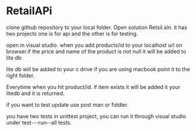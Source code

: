 # RetailAPi

clone github repository to your local folder.
Open solution Retsil.sln. it has two projects one is for api and the other is for testing.


open in visual studio.
when you add products/id to your localhost url on browser.if the price and name of the product is not null
it will be added to lite db

lite db will be added to your c drive if you are using macbook point it to the right folder.

Everytime when you hit product/id. if item exists it will be added it your litedb and it is returned.

if you want to test update use post man or fiddler.

you have two tests in unittest project, you can run it through visual studio under test---run--all tests.
